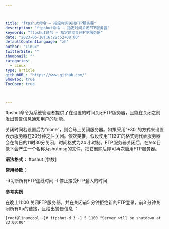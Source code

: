 ```yaml
---



title: "ftpshut命令 – 指定时间关闭FTP服务器"
description: "ftpshut命令 – 指定时间关闭FTP服务器"
keywords: "ftpshut命令 – 指定时间关闭FTP服务器"
date: "2023-06-18T16:22:52+08:00"
defaultContentLanguage: "zh"
author: "Linux"
twitterSite: ""
thumbnail: ""
categories:
  - Linux
type: article
githubURL: "https://www.github.com/"
ShowToc: true
TocOpen: true



---
```


ftpshut命令为系统管理者提供了在设置的时间关闭FTP服务器，且能在关闭之前发出警告信息通知用户的功能。

关闭时间若设置后为”none”，则会马上关闭服务器。如果采用”+30″的方式来设置表示服务器在30分钟之后关闭。依次类推，假设使用”1130″的格式则代表服务器会在每日的11时30分关闭，时间格式为24 小时制。FTP服务器关闭后，在/etc目录下会产生一个名称为shutmsg的文件，把它删除后即可再次启用FTP服务器。

**语法格式：** ftpshut [参数]

**常用参数：**

-d切断所有FTP连线时间 -l 停止接受FTP登入的时间

**参考实例**

在晚上11:00 关闭FTP服务器，并在关闭前5 分钟拒绝新的FTP登录，前3 分钟关闭所有ftp的链接，且给出警告信息 ：

```
[root@linuxcool ~]# ftpshut-d 3 -1 5 1100 "Server will be shutdown at 23:00:00"
```
